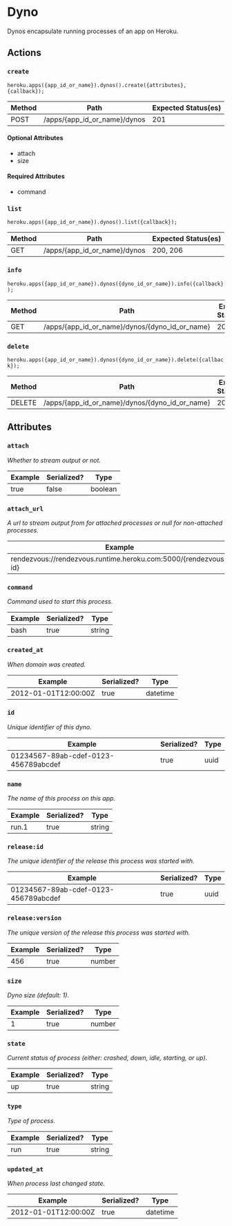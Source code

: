 # Dyno

Dynos encapsulate running processes of an app on Heroku.

## Actions

### `create`

`heroku.apps({app_id_or_name}).dynos().create({attributes}, {callback});`

Method | Path | Expected Status(es)
--- | --- | ---
POST | /apps/{app_id_or_name}/dynos | 201

#### Optional Attributes

- attach
- size

#### Required Attributes

- command

### `list`

`heroku.apps({app_id_or_name}).dynos().list({callback});`

Method | Path | Expected Status(es)
--- | --- | ---
GET | /apps/{app_id_or_name}/dynos | 200, 206

### `info`

`heroku.apps({app_id_or_name}).dynos({dyno_id_or_name}).info({callback});`

Method | Path | Expected Status(es)
--- | --- | ---
GET | /apps/{app_id_or_name}/dynos/{dyno_id_or_name} | 200

### `delete`

`heroku.apps({app_id_or_name}).dynos({dyno_id_or_name}).delete({callback});`

Method | Path | Expected Status(es)
--- | --- | ---
DELETE | /apps/{app_id_or_name}/dynos/{dyno_id_or_name} | 200

## Attributes

### `attach`

*Whether to stream output or not.*

Example | Serialized? | Type
--- | --- | ---
true | false | boolean

### `attach_url`

*A url to stream output from for attached processes or null for non-attached processes.*

Example | Serialized? | Type
--- | --- | ---
rendezvous://rendezvous.runtime.heroku.com:5000/{rendezvous-id} | true | string

### `command`

*Command used to start this process.*

Example | Serialized? | Type
--- | --- | ---
bash | true | string

### `created_at`

*When domain was created.*

Example | Serialized? | Type
--- | --- | ---
2012-01-01T12:00:00Z | true | datetime

### `id`

*Unique identifier of this dyno.*

Example | Serialized? | Type
--- | --- | ---
01234567-89ab-cdef-0123-456789abcdef | true | uuid

### `name`

*The name of this process on this app.*

Example | Serialized? | Type
--- | --- | ---
run.1 | true | string

### `release:id`

*The unique identifier of the release this process was started with.*

Example | Serialized? | Type
--- | --- | ---
01234567-89ab-cdef-0123-456789abcdef | true | uuid

### `release:version`

*The unique version of the release this process was started with.*

Example | Serialized? | Type
--- | --- | ---
456 | true | number

### `size`

*Dyno size (default: 1).*

Example | Serialized? | Type
--- | --- | ---
1 | true | number

### `state`

*Current status of process (either: crashed, down, idle, starting, or up).*

Example | Serialized? | Type
--- | --- | ---
up | true | string

### `type`

*Type of process.*

Example | Serialized? | Type
--- | --- | ---
run | true | string

### `updated_at`

*When process last changed state.*

Example | Serialized? | Type
--- | --- | ---
2012-01-01T12:00:00Z | true | datetime

